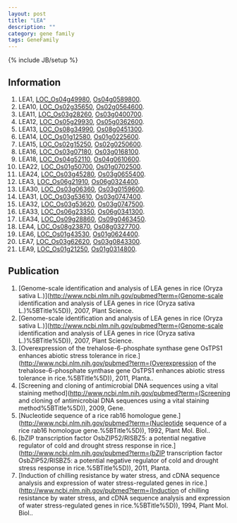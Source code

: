 ```yaml
---
layout: post
title: "LEA"
description: ""
category: gene family
tags: GeneFamily
---
```

{% include JB/setup %}

## Information
1. LEA1, [LOC_Os04g49980](http://rice.plantbiology.msu.edu/cgi-bin/ORF_infopage.cgi?orf=LOC_Os04g49980), [Os04g0589800](http://rapdb.dna.affrc.go.jp/viewer/gbrowse_details/irgsp1?name=Os04g0589800).
2. LEA10, [LOC_Os02g35650](http://rice.plantbiology.msu.edu/cgi-bin/ORF_infopage.cgi?orf=LOC_Os02g35650), [Os02g0564600](http://rapdb.dna.affrc.go.jp/viewer/gbrowse_details/irgsp1?name=Os02g0564600).
3. LEA11, [LOC_Os03g28260](http://rice.plantbiology.msu.edu/cgi-bin/ORF_infopage.cgi?orf=LOC_Os03g28260), [Os03g0400700](http://rapdb.dna.affrc.go.jp/viewer/gbrowse_details/irgsp1?name=Os03g0400700).
4. LEA12, [LOC_Os05g29930](http://rice.plantbiology.msu.edu/cgi-bin/ORF_infopage.cgi?orf=LOC_Os05g29930), [Os05g0362600](http://rapdb.dna.affrc.go.jp/viewer/gbrowse_details/irgsp1?name=Os05g0362600).
5. LEA13, [LOC_Os08g34990](http://rice.plantbiology.msu.edu/cgi-bin/ORF_infopage.cgi?orf=LOC_Os08g34990), [Os08g0451300](http://rapdb.dna.affrc.go.jp/viewer/gbrowse_details/irgsp1?name=Os08g0451300).
6. LEA14, [LOC_Os01g12580](http://rice.plantbiology.msu.edu/cgi-bin/ORF_infopage.cgi?orf=LOC_Os01g12580), [Os01g0225600](http://rapdb.dna.affrc.go.jp/viewer/gbrowse_details/irgsp1?name=Os01g0225600).
7. LEA15, [LOC_Os02g15250](http://rice.plantbiology.msu.edu/cgi-bin/ORF_infopage.cgi?orf=LOC_Os02g15250), [Os02g0250600](http://rapdb.dna.affrc.go.jp/viewer/gbrowse_details/irgsp1?name=Os02g0250600).
8. LEA16, [LOC_Os03g07180](http://rice.plantbiology.msu.edu/cgi-bin/ORF_infopage.cgi?orf=LOC_Os03g07180), [Os03g0168100](http://rapdb.dna.affrc.go.jp/viewer/gbrowse_details/irgsp1?name=Os03g0168100).
9. LEA18, [LOC_Os04g52110](http://rice.plantbiology.msu.edu/cgi-bin/ORF_infopage.cgi?orf=LOC_Os04g52110), [Os04g0610600](http://rapdb.dna.affrc.go.jp/viewer/gbrowse_details/irgsp1?name=Os04g0610600).
10. LEA22, [LOC_Os01g50700](http://rice.plantbiology.msu.edu/cgi-bin/ORF_infopage.cgi?orf=LOC_Os01g50700), [Os01g0702500](http://rapdb.dna.affrc.go.jp/viewer/gbrowse_details/irgsp1?name=Os01g0702500).
11. LEA24, [LOC_Os03g45280](http://rice.plantbiology.msu.edu/cgi-bin/ORF_infopage.cgi?orf=LOC_Os03g45280), [Os03g0655400](http://rapdb.dna.affrc.go.jp/viewer/gbrowse_details/irgsp1?name=Os03g0655400).
12. LEA3, [LOC_Os06g21910](http://rice.plantbiology.msu.edu/cgi-bin/ORF_infopage.cgi?orf=LOC_Os06g21910), [Os06g0324400](http://rapdb.dna.affrc.go.jp/viewer/gbrowse_details/irgsp1?name=Os06g0324400).
13. LEA30, [LOC_Os03g06360](http://rice.plantbiology.msu.edu/cgi-bin/ORF_infopage.cgi?orf=LOC_Os03g06360), [Os03g0159600](http://rapdb.dna.affrc.go.jp/viewer/gbrowse_details/irgsp1?name=Os03g0159600).
14. LEA31, [LOC_Os03g53610](http://rice.plantbiology.msu.edu/cgi-bin/ORF_infopage.cgi?orf=LOC_Os03g53610), [Os03g0747400](http://rapdb.dna.affrc.go.jp/viewer/gbrowse_details/irgsp1?name=Os03g0747400).
15. LEA32, [LOC_Os03g53620](http://rice.plantbiology.msu.edu/cgi-bin/ORF_infopage.cgi?orf=LOC_Os03g53620), [Os03g0747500](http://rapdb.dna.affrc.go.jp/viewer/gbrowse_details/irgsp1?name=Os03g0747500).
16. LEA33, [LOC_Os06g23350](http://rice.plantbiology.msu.edu/cgi-bin/ORF_infopage.cgi?orf=LOC_Os06g23350), [Os06g0341300](http://rapdb.dna.affrc.go.jp/viewer/gbrowse_details/irgsp1?name=Os06g0341300).
17. LEA34, [LOC_Os09g28860](http://rice.plantbiology.msu.edu/cgi-bin/ORF_infopage.cgi?orf=LOC_Os09g28860), [Os09g0463450](http://rapdb.dna.affrc.go.jp/viewer/gbrowse_details/irgsp1?name=Os09g0463450).
18. LEA4, [LOC_Os08g23870](http://rice.plantbiology.msu.edu/cgi-bin/ORF_infopage.cgi?orf=LOC_Os08g23870), [Os08g0327700](http://rapdb.dna.affrc.go.jp/viewer/gbrowse_details/irgsp1?name=Os08g0327700).
19. LEA6, [LOC_Os01g43530](http://rice.plantbiology.msu.edu/cgi-bin/ORF_infopage.cgi?orf=LOC_Os01g43530), [Os01g0624400](http://rapdb.dna.affrc.go.jp/viewer/gbrowse_details/irgsp1?name=Os01g0624400).
20. LEA7, [LOC_Os03g62620](http://rice.plantbiology.msu.edu/cgi-bin/ORF_infopage.cgi?orf=LOC_Os03g62620), [Os03g0843300](http://rapdb.dna.affrc.go.jp/viewer/gbrowse_details/irgsp1?name=Os03g0843300).
21. LEA9, [LOC_Os01g21250](http://rice.plantbiology.msu.edu/cgi-bin/ORF_infopage.cgi?orf=LOC_Os01g21250), [Os01g0314800](http://rapdb.dna.affrc.go.jp/viewer/gbrowse_details/irgsp1?name=Os01g0314800).

## Publication
1. [Genome-scale identification and analysis of LEA genes in rice (Oryza sativa L.)](http://www.ncbi.nlm.nih.gov/pubmed?term=(Genome-scale identification and analysis of LEA genes in rice (Oryza sativa L.)%5BTitle%5D)), 2007, Plant Science.
2. [Genome-scale identification and analysis of LEA genes in rice (Oryza sativa L.)](http://www.ncbi.nlm.nih.gov/pubmed?term=(Genome-scale identification and analysis of LEA genes in rice (Oryza sativa L.)%5BTitle%5D)), 2007, Plant Science.
3. [Overexpression of the trehalose-6-phosphate synthase gene OsTPS1 enhances abiotic stress tolerance in rice.](http://www.ncbi.nlm.nih.gov/pubmed?term=(Overexpression of the trehalose-6-phosphate synthase gene OsTPS1 enhances abiotic stress tolerance in rice.%5BTitle%5D)), 2011, Planta..
4. [Screening and cloning of antimicrobial DNA sequences using a vital staining method](http://www.ncbi.nlm.nih.gov/pubmed?term=(Screening and cloning of antimicrobial DNA sequences using a vital staining method%5BTitle%5D)), 2009, Gene.
5. [Nucleotide sequence of a rice rab16 homologue gene.](http://www.ncbi.nlm.nih.gov/pubmed?term=(Nucleotide sequence of a rice rab16 homologue gene.%5BTitle%5D)), 1992, Plant Mol. Biol..
6. [bZIP transcription factor OsbZIP52/RISBZ5: a potential negative regulator of cold and drought stress response in rice.](http://www.ncbi.nlm.nih.gov/pubmed?term=(bZIP transcription factor OsbZIP52/RISBZ5: a potential negative regulator of cold and drought stress response in rice.%5BTitle%5D)), 2011, Planta.
7. [Induction of chilling resistance by water stress, and cDNA sequence analysis and expression of water stress-regulated genes in rice.](http://www.ncbi.nlm.nih.gov/pubmed?term=(Induction of chilling resistance by water stress, and cDNA sequence analysis and expression of water stress-regulated genes in rice.%5BTitle%5D)), 1994, Plant Mol. Biol..



